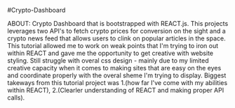 #Crypto-Dashboard

ABOUT: Crypto Dashboard that is bootstrapped with REACT.js. This projects leverages two API's to fetch crypto prices for conversion on the sight and a crypto news feed that allows users to clink on popular articles in the space. This tutorial allowed me to work on weak points that I'm trying to iron out within REACT and gave me the opportunity to get creative with website styling. Still struggle with overal css design - mainly due to my limited creative capacity when it comes to making sites that are easy on the eyes and coordinate properly with the overal sheme I'm trying to display. Biggest takeways from this tutorial project was 1.(how far I've come with my abilities within REACT), 2.(Clearler understanding of REACT and making proper API calls).
